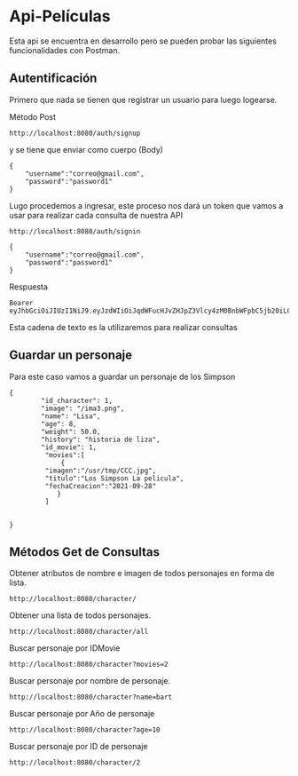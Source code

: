# Api-Películas
 Esta api se encuentra en desarrollo pero se pueden probar las siguientes funcionalidades con Postman.

## Autentificación

Primero que nada se tienen que registrar un usuario para luego logearse.

Método Post

```
http://localhost:8080/auth/signup
```

 y se tiene que enviar como cuerpo (Body)

```
{
    "username":"correo@gmail.com",
    "password":"password1"
}
```
Lugo procedemos a ingresar, este proceso nos dará un token que vamos a usar para realizar cada consulta de nuestra API

```
http://localhost:8080/auth/signin
```

```
{
    "username":"correo@gmail.com",
    "password":"password1"
}
```
Respuesta

```
Bearer eyJhbGciOiJIUzI1NiJ9.eyJzdWIiOiJqdWFucHJvZHJpZ3Vlcy4zM0BnbWFpbC5jb20iLCJleHAiOjE2Mzk1MjI2MzcsImlhdCI6MTYzOTQ4NjYzN30._Gqpfpoiy_i6phSF7obpdNv4MnO5bKAVfpaznyOa7lc
```

Esta cadena de texto es la utilizaremos para realizar consultas

## Guardar un personaje
Para este caso vamos a guardar un personaje de los Simpson
```
{
        "id_character": 1,
        "image": "/ima3.png",
        "name": "Lisa",
        "age": 8,
        "weight": 50.0,
        "history": "historia de liza",
        "id_movie": 1,
         "movies":[
             {
         "imagen":"/usr/tmp/CCC.jpg",
         "titulo":"Los Simpson La pelicula",
         "fechaCreacion":"2021-09-28"
            }
         ]
   

}
```

## Métodos Get de Consultas

Obtener atributos de nombre e imagen de todos personajes en forma de lista.

```
http://localhost:8080/character/ 
```

Obtener una lista de todos personajes.

```
http://localhost:8080/character/all
```

Buscar personaje por IDMovie

```
http://localhost:8080/character?movies=2
```
Buscar personaje por nombre de personaje.

```
http://localhost:8080/character?name=bart
```

Buscar personaje por Año de personaje
```
http://localhost:8080/character?age=10
```
Buscar personaje por ID de personaje

```
http://localhost:8080/character/2
```


